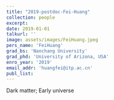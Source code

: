 ```yaml
---
title: "2019-postdoc-Fei-Huang"
collection: people
excerpt: 
date: 2019-01-01
talkurl: ''
image: assets/images/FeiHuang.jpeg
pers_name: 'FeiHuang'
grad_bs: 'Nanchang University'
grad_phd: 'University of Arizona, USA'
enro_year: '2019' 
email_addr: 'huangfei@itp.ac.cn'
publ_list:
---
```



Dark matter; Early universe
</br>
</br>




